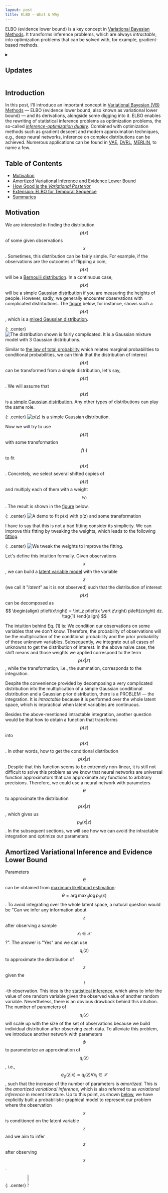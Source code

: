 ```yaml
---
layout: post
title: ELBO — What & Why
---
```


ELBO (evidence lower bound) is a key concept in <a href='https://en.wikipedia.org/wiki/Variational_Bayesian_methods' target='_blank'>Variational Bayesian Methods</a>. It transforms inference problems, which are always _intractable_, into optimization problems that can be solved with, for example, gradient-based methods.

<details>
    <summary><h2>Updates</h2></summary>
    <b>&#8226; May 26, 2021</b>
    <p>I rewrote the entire story, added more figures, but left derivations unchanged. Wish that the second version could better help you :).
    </p>
    <b>&#8226; April 16, 2021</b>
    <p>An extensional derivation for the case of temporal sequences has been updated <a href='#temp_seq'>here</a>.
    </p>
</details>




## Introduction

In this post, I'll introduce an important concept in  <a href='https://en.wikipedia.org/wiki/Variational_Bayesian_methods' target='_blank'>Variational Bayesian (VB) Methods</a> — ELBO (evidence lower bound, also known as variational lower bound) — and its derivations, alongside some digging into it. ELBO enables the rewriting of statistical inference problems as optimization problems, the so-called <a href='https://blog.evjang.com/2016/08/variational-bayes.html' target='_blank'>_inference-optimization duality_</a>. Combined with optimization methods such as gradient descent and modern approximation techniques, e.g., deep neural networks, inference on complex distributions can be achieved. Numerous applications can be found in <a href='https://arxiv.org/abs/1312.6114v10' target='_blank'>VAE</a>, <a href='https://arxiv.org/abs/1806.02426' target='_blank'>DVRL</a>, <a href='https://arxiv.org/abs/1803.10760' target='_blank'>MERLIN</a>, to name a few.

## Table of Contents

* <a href='#motivation'>Motivation</a>
* <a href='#amortized_vi'>Amortized Variational Inference and Evidence Lower Bound</a>
* <a href='#derivation_kl'>How Good is the <i>Variational Posterior</i></a>
* <a href='#temp_seq'>Extension: ELBO for Temporal Sequence</a>
* <a href='#summary'>Summaries</a>

<h2 id='motivation'>Motivation</h2>

We are interested in finding the distribution $$p\left(x\right)$$ of some given observations $$x$$. Sometimes, this distribution can be fairly simple. For example, if the observations are the outcomes of flipping a coin, $$p\left(x\right)$$ will be a <a href='https://en.wikipedia.org/wiki/Bernoulli_distribution' target='_blank'>Bernoulli distribution</a>. In a continuous case, $$p\left(x\right)$$ will be a simple <a href='https://en.wikipedia.org/wiki/Normal_distribution' target='_blank'>Gaussian distribution</a> if you are measuring the heights of people. However, sadly, we generally encounter observations with complicated distributions. The <a href='#fig1'>figure</a> below, for instance, shows such a $$p\left(x\right)$$, which is a <a href='https://en.wikipedia.org/wiki/Mixture_model#Gaussian_mixture_model' target='_blank'>mixed Gaussian distribution</a>.

{: .center}
<span id='fig1'><img src='{{site.baseurl}}/assets/img/posts/2021-01-11-ELBO/fig1.svg' title='The distribution shown is fairly complicated. It is a Gaussian mixture model with 3 Gaussian distributions.'></span>

Similar to <a href='https://en.wikipedia.org/wiki/Law_of_total_probability' target='_blank'>the law of total probability</a> which relates marginal probabilities to conditional probabilities, we can think that the distribution of interest $$p\left(x\right)$$ can be transformed from a simple distribution, let's say, $$p\left(z\right)$$. We will assume that $$p\left(z\right)$$ is <a href='#fig2'>a simple Gaussian distribution</a>. Any other types of distributions can play the same role.

{: .center}
<span id='fig2'><img src='{{site.baseurl}}/assets/img/posts/2021-01-11-ELBO/fig2.svg' title='p(z) is a simple Gaussian distribution.'></span>

Now we will try to use $$p\left(z\right)$$ with some transformation $$f\left(\cdot\right)$$ to fit $$p\left(x\right)$$. Concretely, we select several shifted copies of $$p\left(z\right)$$ and multiply each of them with a weight $$w_i$$. The result is shown in the <a href='#fig3'>figure</a> below.

{: .center}
<span id='fig3'><img src='{{site.baseurl}}/assets/img/posts/2021-01-11-ELBO/fig3.svg' title='A demo to fit p(x) with p(z) and some transformation'></span>

I have to say that this is not a bad fitting consider its simplicity. We can improve this fitting by tweaking the weights, which leads to the following <a href='#fig4'>fitting</a>.

{: .center}
<span id='fig4'><img src='{{site.baseurl}}/assets/img/posts/2021-01-11-ELBO/fig4.svg' title='We tweak the weights to improve the fitting.'></span>

Let's define this intuition formally. Given observations $$x$$, we can build a <a href='https://en.wikipedia.org/wiki/Latent_variable_model' target='_blank'>latent variable model</a> with the variable $$z$$ (we call it "_latent_" as it is not observed) such that the distribution of interest $$p\left(x\right)$$ can be decomposed as 
$$
\begin{align}
p\left(x\right) = \int_z p\left(x \vert z\right) p\left(z\right) dz.
\tag{1}
\end{align}
$$

The intuition behind Eq. (1) is: We condition our observations on some variables that we don't know. Therefore, the probability of observations will be the multiplication of the conditional probability and the prior probability of those unknown variables. Subsequently, we integrate out all cases of unknowns to get the distribution of interest. In the above naive case, the shift means and those weights we applied correspond to the term $$p\left(x \vert z\right)$$, while the transformation, i.e., the summation, corresponds to the integration.

Despite the convenience provided by decomposing a very complicated distribution into the multiplication of a simple Gaussian conditional distribution and a Gaussian prior distribution, there is a PROBLEM — the integration. It is _intractable_ because it is performed over the whole latent space, which is impractical when latent variables are continuous.

Besides the above-mentioned intractable integration, another question would be that how to obtain a function that transforms $$p\left(z\right)$$ into $$p\left(x\right)$$. In other words, how to get the conditional distribution $$p\left(x \vert z\right)$$. Despite that this function seems to be extremely non-linear, it is still not difficult to solve this problem as we know that neural networks are universal function approximators that can approximate any functions to arbitrary precisions. Therefore, we could use a neural network with parameters $$\theta$$ to approximate the distribution $$p\left(x \vert z\right)$$, which gives us $$p_\theta \left(x \vert z\right)$$. In the subsequent sections, we will see how we can avoid the intractable integration and optimize our parameters.

<h2 id='amortized_vi'>Amortized Variational Inference and Evidence Lower Bound</h2>

Parameters $$\theta$$ can be obtained from <a href='https://en.wikipedia.org/wiki/Maximum_likelihood_estimation' target='_blank'>maximum likelihood estimation</a>: $$\theta = \arg\max_\theta \log p_\theta \left(x\right)$$. To avoid integrating over the whole latent space, a natural question would be "Can we infer any information about $$z$$ after observing a sample $$x_i \in \mathcal{X}$$?". The answer is "Yes" and we can use $$q_i\left(z\right)$$ to approximate the distribution of $$z$$ given the $$i$$-th observation. This idea is the <a href='https://en.wikipedia.org/wiki/Statistical_inference' target='_blank'>statistical inference</a>, which aims to infer the value of one random variable given the observed value of another random variable. Nevertheless, there is an obvious drawback behind this intuition. The number of parameters of $$q_i \left(z\right)$$ will scale up with the size of the set of observations because we build individual distribution after observing each data. To alleviate this problem, we introduce another network with parameters $$\phi$$ to parameterize an approximation of $$q_i \left(z\right)$$, i.e., $$q_\phi \left(z \vert x\right) \approx q_i \left(z\right) \forall x_i \in \mathcal{X}$$, such that the increase of the number of parameters is _amortized_. This is the _amortized variational inference_, which is also referred to as _variational inference_ in recent literature. Up to this point, as shown <a href='#fig5'>below</a>, we have explicitly built a probabilistic graphical model to represent our problem where the observation $$x$$ is conditioned on the latent variable $$z$$ and we aim to infer $$z$$ after observing $$x$$.

{: .center}
<span id='fig5'><img src='{{site.baseurl}}/assets/img/posts/2021-01-11-ELBO/fig5.svg' title='A probabilistic graphical model showing relations between x and z' width='10%'></span>

Now let's revisit our objective to maximize the log-likelihood of observations $$x$$ but with $$q_\phi \left(z \vert x\right)$$ this time. 

$$
\begin{align}
\log p_\theta(x) &= \log \int_z p_\theta(x, z) dz \\
&= \log \int_z p_\theta(x, z) \frac{q_\phi(z \vert x)}{q_\phi(z \vert x)} dz \\
&= \log \mathbb{E}_{z \sim q_\phi(z \vert x)} \left[ \frac{p_\theta(x, z)}{q_\phi(z \vert x)}\right] \\
&\geq \mathbb{E}_z \left[ \log \frac{p_\theta(x,z)}{q_\phi(z \vert x)}\right] \text{by Jensen's inequality} \\
&= \mathbb{E}_z \left[ \log p_\theta(x,z) \right] + \int_z q_\phi(z \vert x) \log \frac{1}{q_\phi(z \vert x)} dz \\
&= \mathbb{E}_z \left[ \log p_\theta(x,z) \right] + \mathcal{H} \left(q_\phi \left(z \vert x\right) \right)
\tag{2}.
\end{align}
$$

In the above equation, the term $$\mathcal{H}\left(\cdot\right)$$ is the <a href='https://en.wikipedia.org/wiki/Entropy_(information_theory)' target='_blank'>Shannon entropy</a>. By definition, the term "_evidence_" is the value of a likelihood function evaluated with fixed parameters. With the definition of $$\mathcal{L} = \mathbb{E}_z \left[ \log p_\theta(x,z) \right] + \mathcal{H} \left(q_\phi \left(z \vert x\right) \right)$$, it turns out that $$\mathcal{L}$$ sets a lower bound for the evidence of observations and maximizes $$\mathcal{L}$$ will push up the log-likelihood of $$x$$. Hence, we call $$\mathcal{L}$$ the _evidence lower bound_ (ELBO, sometimes referred to as _variational lower bound_ as well).

Now let's think about the rationale behind $$\mathcal{L}$$. First, we focus on the term $$\mathbb{E}_z \left[ \log p_\theta(x,z) \right]$$ where $$z \sim q_\phi \left(z \vert x\right)$$. Assuming that the neural network with parameters $$\theta$$ gives us the joint distribution $$p_\theta \left(x, z\right)$$, the optimal distribution $$q_\phi^\ast \left(z \vert x\right)$$ that maximizes $$\mathcal{L}$$ will be a <a href='https://en.wikipedia.org/wiki/Dirac_delta_function' target='_blank'>Dirac delta</a> which puts all the probability mass at the maximum of $$p_\theta \left(x ,z\right)$$. The interpretation is as follows. The operation of taking expectation is to just take a weighted average. In the case where data being averaged are fixed but weights can be varied (with the constraint that all weights sum to one), you just need to put 1 for the largest data point and 0 for others to maximize that average. With this intuition, we get the optimal distribution $$q_\phi^\ast \left(z \vert x\right)$$ <a href='#fig7'>shown</a> below.

{: .center}
<span id='fig7'><img src='{{site.baseurl}}/assets/img/posts/2021-01-11-ELBO/fig7.svg' title='The optimal distribution is a Dirac delta.'></span>

However, the story becomes different when we consider the second term in $$\mathcal{L}$$, i.e., the entropy term. This term tells us the uncertainty of a distribution. Samples drawn from a distribution with higher entropy will become more uncertain. Sadly, the entropy of the optimal distribution $$q_\phi^\ast \left(z \vert x\right)$$ we have just found is negative infinity. We can show this by constructing a random variable $$x$$ drawn from a uniform distribution $$x \sim \mathcal{U} \left(x_0 - \epsilon, x_0 + \epsilon\right)$$. Its entropy is $$\mathbb{E}_x \left[\log \frac{1}{p\left(x\right)}\right] = \log\left(2 \epsilon\right)$$. As $$\epsilon$$ approaching zero, this distribution degenerates to a Dirac delta with entropy $$\lim_{\epsilon \to 0}\log\left(2\epsilon\right) = -\infty$$. The <a href='#fig8'>figure</a> below shows the entropy varies as a function of $$q_\phi \left(z \vert x\right)$$.

{: .center}
<span id='fig8'><img src='{{site.baseurl}}/assets/img/posts/2021-01-11-ELBO/fig8.svg' title='The entropy varies as a function of different distributions.'></span>

Put all of them together, the maximization of $$\mathcal{L}$$ tries to find an optimal distribution $$q_\phi^\ast \left(z \vert x\right)$$ which not only fits peaks of $$p_\theta \left(x,z\right)$$ but also spreads as wide as possible. A visualization is given in the <a href='#fig9'>demo</a> below.

{: .center}
<span id='fig9'><img src='{{site.baseurl}}/assets/img/posts/2021-01-11-ELBO/fig9.gif' title='A visualization of maximizing ELBO'></span>

The neural network with parameters $$\phi$$ is sometimes called the _inference network_, with the distribution $$q_\phi\left(z \vert x\right)$$ that it parameterizes named as the _variational posterior_.

<h2 id='derivation_kl'>How Good is the <i>Variational Posterior</i></h2>

We care about the accuracy of the approximation performed by the inference network. As we mentioned earlier, the amortized variational inference leverages a distribution $$q_\phi \left(z \vert x\right)$$ to approximate the true _posterior_ of $$z$$ given $$x$$, i.e., $$p\left(z \vert x\right)$$. We choose <a href='https://en.wikipedia.org/wiki/Kullback%E2%80%93Leibler_divergence' target='_blank'>Kullback–Leibler divergence</a> as the metric to measure how close is $$q_\phi \left(z \vert x\right)$$ to $$p(z \vert x)$$. 

$$
\begin{align}
D_{KL}\left(q_\phi(z \vert x) \Vert p(z \vert x)\right) &= \int_z q_\phi (z \vert x) \log \frac{q_\phi(z \vert x)}{p(z \vert x)} dz\\
&= -\int_z q_\phi(z \vert x) \log \frac{p(z \vert x)}{q_\phi(z \vert x)} dz\\
&= -\int_z q_\phi(z \vert x) \log \frac{p(z,x)}{q_\phi(z \vert x)p(x)} dz \\
&= - \left( \int_z q_\phi(z \vert x) \log \frac{p(z,x)}{q_\phi(z \vert x)} dz - \int_z q_\phi(z \vert x) \log p(x) dz\right) \\
&= - \int_z q_\phi(z \vert x) \log \frac{p(z,x)}{q_\phi(z \vert x)} dz + \log p(x).
\tag{3}
\end{align}
$$

It is easy to show that the term $$\int_z q_\phi(z \vert x) \log \frac{p(z,x)}{q_\phi(z \vert x)} dz $$ is equal to $$\mathcal{L}$$, i.e., ELBO we defined previously. Rewriting Eq. (3) gives

$$
\begin{align}
\log p \left(x\right) = \mathcal{L} + D_{KL}\left(q_\phi(z \vert x) \Vert p(z \vert x)\right).
\tag{4}
\end{align}
$$

Although the true _posterior_ $$p \left(z \vert x\right)$$ is unknown and hence we cannot calculate the KL divergence term analytically, an important property of non-negativity of KL divergence allows us to write Eq. (4) into an inequality:
$$
\begin{align}
\log p\left(x\right) \geq \mathcal{L},
\tag{5}
\end{align}
$$
which is consistent with Eq. (2) we derived before.

Another way to investigate ELBO is to rewrite it in the following way.
$$
\begin{align}
\mathcal{L} &=  \int_z q_\phi(z \vert x) \log \frac{p_\theta \left(x, z\right)}{q_\phi(z \vert x)} dz \\
&= \int_z q_\phi(z \vert x) \log \frac{p_\theta \left(x \vert z\right)p\left(z\right)}{q_\phi(z \vert x)} dz \\
&= \mathbb{E}_{z \sim q_\phi \left(z \vert x\right)} \left[p_\theta\left(x \vert z\right)\right] - D_{KL} \left(q_\phi \left(z \vert x\right) \Vert p\left(z\right)\right)
\tag{6}
\end{align}
$$

It suggests that the ELBO is a trade-off between the reconstruction accuracy against the complexity of the variational _posterior_. The KL divergence term can be interpreted as a measure of the additional information required to express the _posterior_ relative to the _prior_. As it approaches zero, the _posterior_ is fully obtainable from the _prior_. Another intuition behind Eq. (6) is that we draw latent variables $$z$$ from an approximated _posterior_ distribution, which is very close to its _prior_, and then use them to reconstruct our observations $$x$$. As the reconstruction gets better, our approximated _posterior_ will become more accurate as well. From the perspective of auto-encoder, the neural network with parameters $$\phi$$ is called _encoder_ because it maps from the observation space to the latent space, while the network with parameters $$\theta$$ is called _decoder_ because it maps from the latent to the observation space. Readers who are interested in this convention are referred to <a href='https://arxiv.org/abs/1312.6114' target='_blank'>Kingma _et al._</a>.

Additionally, let's think about the reason behind the KL divergence we used to derive Eq. (3):

$$
\begin{align}
D_{KL}\left(q_\phi(z \vert x) \Vert p(z \vert x)\right) = \int_z q_\phi (z \vert x) \log \frac{q_\phi(z \vert x)}{p(z \vert x)} dz.
\tag{7}
\end{align}
$$

It suggests that the variational _posterior_ $$q_\phi(z \vert x)$$ is prevented from spanning the whole space relative to the true _posterior_ $$p\left(z \vert x\right)$$. Consider the case where the denominator in Eq. (7) is zero, the value of $q_\phi(z \vert x)$ has to be zero as well otherwise the KL divergence goes to infinity. The <a href='#fig10'>figure</a> below demonstrates this. Note that the green region in the left figure indicates where $$\frac{q_\phi(z \vert x)}{p(z \vert x)} = 0$$, while the red region in the right figure indicates where $$\frac{q_\phi(z \vert x)}{p(z \vert x)} = \infty$$. In summary, the <a href='https://blog.evjang.com/2016/08/variational-bayes.html' target='_blank'>reverse KL divergence</a> has the effect of zero-forcing as minimizing it leads to $q_\phi (z \vert x)$ being squeezed under $p (z \vert x)$.

{: .center}
<span id='fig10'><img src='{{site.baseurl}}/assets/img/posts/2021-01-11-ELBO/fig10.svg' title='The zero-forcing effect of reverse KL divergence.'></span>

<h2 id='temp_seq'>Extension: ELBO for Temporal Sequence</h2>

Consider the case that we wish to build a generative model $$p \left(\mathbf{x}_{0:t}, \mathbf{z}_{0:t} \right)$$ for sequential data $$\mathbf{x}_{0:t} \equiv \left(x_0, x_1, \ldots, x_t \right)$$ with a sequence of latent variable $$\mathbf{z}_{0:t} \equiv \left(z_0, z_1, \ldots, z_t \right)$$, we can also derive a corresponding ELBO as a surrogate objective. Optimizing this objective leads to the maximization of the likelihood of the sequential observations.

$$
\begin{align}
\log p \left(\mathbf{x}_{0:t} \right) &= \log \int_{\mathbf{z}_{0:t}} p \left(\mathbf{x}_{0:t}, \mathbf{z}_{0:t} \right) d\mathbf{z}_{0:t} \\
&= \log \int_{\mathbf{z}_{0:t}} p \left(\mathbf{x}_{0:t}, \mathbf{z}_{0:t} \right) \frac{q_\phi\left(\mathbf{z}_{0:t} \vert \mathbf{x}_{0:t}  \right)}{q_\phi\left(\mathbf{z}_{0:t} \vert \mathbf{x}_{0:t}  \right)}d\mathbf{z}_{0:t} \\
&= \log \mathbb{E}_{\mathbf{z}_{0:t} \sim q_\phi \left( \mathbf{z}_{0:t} \vert \mathbf{x}_{0:t}\right)} \left[ \frac{p \left(\mathbf{x}_{0:t}, \mathbf{z}_{0:t} \right) }{q_\phi \left( \mathbf{z}_{0:t} \vert \mathbf{x}_{0:t}\right)} \right] \\
&\geq \mathbb{E}_{\mathbf{z}_{0:t}} \left[\log \frac{p \left(\mathbf{x}_{0:t}, \mathbf{z}_{0:t} \right) }{q_\phi \left( \mathbf{z}_{0:t} \vert \mathbf{x}_{0:t}\right)}\right] \text{by Jensen's inequality}
\tag{8}
\end{align}
$$

So far, this is similar to what we have derived for the stationary case, i.e., Eq. (2) in the previous <a href='#amortized_vi'>section</a>. However, the following derivation will require some factorizations of the joint distribution and the variational posterior. Concretely, we factorize the temporal model $$p \left(\mathbf{x}_{0:t}, \mathbf{z}_{0:t} \right)$$ and the approximation $$q_\theta \left( \mathbf{z}_{0:t} \vert \mathbf{x}_{0:t} \right)$$ as 

$$
p \left(\mathbf{x}_{0:t}, \mathbf{z}_{0:t} \right) = \prod_{\tau = 0}^t p \left(x_\tau \vert z_\tau\right) p \left(z_\tau \vert \mathbf{z}_{0:\tau -1}\right),
\tag{9}
$$

and

$$
q_\phi \left( \mathbf{z}_{0:t} \vert \mathbf{x}_{0:t} \right) = \prod_{\tau=0}^t q_\phi \left(z_{\tau} \vert \mathbf{z}_{0:\tau-1}, \mathbf{x}_{0:\tau}\right),
\tag{10}
$$

respectively.

To understand these factorizations, we can think that at each time step, the observation conditions on the latent variable at that time step, which also conditions on all latent variables before that time step. Expressing this relation recursively leads to Eq. (9). Similarly, the approximated latent variable at each time step conditions on the sequential observations up to that time and the history of latent variables, which is Eq. (10).

With these two factorizations, we can further derive Eq. (8) by plugging Eq. (9) and Eq. (10):

$$
\begin{align}
&\mathbb{E}_{\mathbf{z}_{0:t}} \left[\log \frac{p \left(\mathbf{x}_{0:t}, \mathbf{z}_{0:t} \right) }{q_\phi \left( \mathbf{z}_{0:t} \vert \mathbf{x}_{0:t}\right)}\right] \\
&= \mathbb{E}_{\mathbf{z}_{0:t}} \left[\log \frac{\prod_{\tau = 0}^t p \left(x_\tau \vert z_\tau\right) p \left(z_\tau \vert \mathbf{z}_{0:\tau -1}\right)}{\prod_{\tau=0}^t q_\phi \left(z_{\tau} \vert \mathbf{z}_{0:\tau-1}, \mathbf{x}_{0:\tau}\right)}\right] \\
&= \mathbb{E}_{\mathbf{z}_{0:t}} \left[\sum_{\tau=0}^t \log p \left(x_\tau \vert z_\tau\right) + \log p \left(z_\tau \vert \mathbf{z}_{0:\tau -1}\right) - \log q_\phi \left(z_{\tau} \vert \mathbf{z}_{0:\tau-1}, \mathbf{x}_{0:\tau}\right)  \right] \\
&= \sum_{\tau=0}^t \mathbb{E}_{\mathbf{z}_{0:t}} \left[\log p \left(x_\tau \vert z_\tau\right) + \log p \left(z_\tau \vert \mathbf{z}_{0:\tau -1}\right) - \log q_\phi \left(z_{\tau} \vert \mathbf{z}_{0:\tau-1}, \mathbf{x}_{0:\tau}\right) \right].
\end{align}
\tag{11}
$$

Now we will use one trick to replace variables. Note that as the variable $$\tau$$ starts from 0 to $$t$$, those items being taken expectation, i.e., $$\log p \left(x_\tau \vert z_\tau\right) + \log p \left(z_\tau \vert \mathbf{z}_{0:\tau -1}\right) - \log q_\phi \left(z_{\tau} \vert \mathbf{z}_{0:\tau-1}, \mathbf{x}_{0:\tau}\right)$$ will become invalid for $$\tau< \tau' \leq t$$. Therefore, we can write the original expectation term $$\mathbb{E}_{\mathbf{z}_{0:t}} [\cdot]$$ as $$\mathbb{E}_{\mathbf{z}_{0:\tau}} [\cdot]$$. Furthermore, another trick will allow us to factorize the expectation. Given the expectation taken _w.r.t._ $$\mathbf{z}_{0:\tau} \sim q_\phi \left(\mathbf{z}_{0:\tau} \vert \mathbf{x}_{0:\tau}\right)$$, i.e., $$\mathbb{E}_{\mathbf{z}_{0:\tau} \sim q_\phi \left(\mathbf{z}_{0:\tau} \vert \mathbf{x}_{0:\tau}\right)}[\cdot]$$, we can factorize it as $$\mathbb{E}_{z_\tau \sim q_\phi \left(z_\tau \vert \mathbf{z}_{0:\tau-1}, \mathbf{x}_{0:\tau}\right)} \mathbb{E}_{\mathbf{z}_{0:\tau-1} \sim q_\phi \left(\mathbf{z}_{0:\tau-1}\vert \mathbf{x}_{0:\tau-1}\right)}[\cdot]$$. With these tricks at hands, Eq. (11) can be written as

$$
\begin{align}
& \sum_{\tau=0}^t \mathbb{E}_{\mathbf{z}_{0:t}} \left[\log p \left(x_\tau \vert z_\tau\right) + \log p \left(z_\tau \vert \mathbf{z}_{0:\tau -1}\right) - \log q_\phi \left(z_{\tau} \vert \mathbf{z}_{0:\tau-1}, \mathbf{x}_{0:\tau}\right) \right] \\
&= \sum_{\tau=0}^t \mathbb{E}_{z_\tau}\mathbb{E}_{\mathbf{z}_{0:\tau - 1}} \left[\log p \left(x_\tau \vert z_\tau\right) + \log p \left(z_\tau \vert \mathbf{z}_{0:\tau -1}\right) - \log q_\phi \left(z_{\tau} \vert \mathbf{z}_{0:\tau-1}, \mathbf{x}_{0:\tau}\right) \right] \\
&= \sum_{\tau=0}^t \mathbb{E}_{\mathbf{z}_{0:\tau - 1}}\mathbb{E}_{z_\tau} \left[\log p \left(x_\tau \vert z_\tau\right) + \log p \left(z_\tau \vert \mathbf{z}_{0:\tau -1}\right) - \log q_\phi \left(z_{\tau} \vert \mathbf{z}_{0:\tau-1}, \mathbf{x}_{0:\tau}\right) \right] \\
&= \sum_{\tau=0}^t \mathbb{E}_{\mathbf{z}_{0:\tau - 1}}\mathbb{E}_{z_\tau} \left[\log p \left(x_\tau \vert z_\tau\right) - \log \frac{q_\phi \left(z_{\tau} \vert \mathbf{z}_{0:\tau-1}, \mathbf{x}_{0:\tau}\right)}{p \left(z_\tau \vert \mathbf{z}_{0:\tau -1}\right)} \right] \\
&= \sum_{\tau=0}^t \mathbb{E}_{\mathbf{z}_{0:\tau - 1}}\left[\mathbb{E}_{z_\tau} \left[\log p \left(x_\tau \vert z_\tau\right)\right] - \mathbb{E}_{z_\tau}\left[\log \frac{q_\phi \left(z_{\tau} \vert \mathbf{z}_{0:\tau-1}, \mathbf{x}_{0:\tau}\right)}{p \left(z_\tau \vert \mathbf{z}_{0:\tau -1}\right)} \right]\right] \\
&= \sum_{\tau=0}^t \mathbb{E}_{\mathbf{z}_{0:\tau - 1}}\left[\mathbb{E}_{z_\tau} \left[\log p \left(x_\tau \vert z_\tau\right)\right] - D_{KL}\left(q_\phi \left(z_{\tau} \vert \mathbf{z}_{0:\tau-1}, \mathbf{x}_{0:\tau}\right)\Vert p\left(z_\tau \vert \mathbf{z}_{0:\tau -1}\right)  \right)\right].
\end{align}
\tag{12}
$$

Put all of them together, we have derived a lower bound for the log-likelihood of temporal sequence. Great!

$$
\begin{align}
&\log p \left(\mathbf{x}_{0:t} \right) \geq \\
&\sum_{\tau=0}^t \mathbb{E}_{\mathbf{z}_{0:\tau - 1}}\left[\mathbb{E}_{z_\tau} \left[\log p \left(x_\tau \vert z_\tau\right)\right] - D_{KL}\left(q_\phi \left(z_{\tau} \vert \mathbf{z}_{0:\tau-1}, \mathbf{x}_{0:\tau}\right)\Vert p\left(z_\tau \vert \mathbf{z}_{0:\tau -1}\right)  \right)\right]
\end{align}
\tag{13}
$$

If we compare the derived ELBO for temporal sequence, i.e., Eq. (13), with the ELBO for the stationary observation, i.e., Eq. (6), we will find that ELBO for sequential observations is computed firstly by calculating the ELBO for a certain time step. Then this result is taken expectation _w.r.t._ histories of latent variables considering the property of a sequence. Finally, results are summed up along time step. Don't be scared by the math, it is fairly easy to understand if we start from the stationary case.

$$
\log p \left(\mathbf{x}_{0:t} \right) \geq \sum_{\tau=0}^t \mathbb{E}_{\mathbf{z}_{0:\tau - 1}}\left[  \underbrace{\mathbb{E}_{z_\tau} \left[\log p \left(x_\tau \vert z_\tau\right)\right] - D_{KL}\left(q_\phi \left(z_{\tau} \vert \mathbf{z}_{0:\tau-1}, \mathbf{x}_{0:\tau}\right)\Vert p\left(z_\tau \vert \mathbf{z}_{0:\tau -1}\right)  \right)}_{\text{Eq. (6)}} \right]
$$

<h2 id='summary'>Summaries</h2>

In this post, we begin with the motivation to fit complicated distributions, then notice the intractable integration, subsequently introduce the amortized variational inference and derive the ELBO from several points of view, and finally, dig deeper facts behind the ELBO. An extension of derivation for temporal sequences is also provided. As I mentioned at the very beginning, it plays an important role because it provides a framework in which statistical inference can be transformed into optimization, leading to more and more amazing applications in the deep learning community.

Thanks for your interest and reading! 
